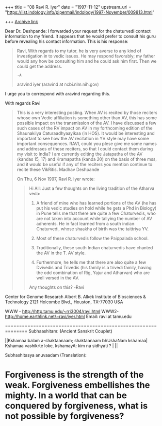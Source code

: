 +++
title = "08 Ravi R. Iyer"
date = "1997-11-12"
upstream_url = "https://list.indology.info/pipermail/indology/1997-November/009813.html"

+++
[Archive link](https://list.indology.info/pipermail/indology/1997-November/009813.html)

Dear Dr. Deshpande:
I forwarded your request for the chaturvedi contact information to my
friend. It appears that he would prefer to consult his guru before
revealing his contact information.
This is his response:

>Ravi,
>With regards to my tutor, he is very averse to any kind
>of investigation in to vedic issues. He may respond favorably; my father
>would
>any how be consulting him and he could ask him first. Then we could get the
>address.
>
>     -A
>aravind iyer (aravind at ncbi.nlm.nih.gov)

I urge you to correspond with aravind regarding this.

With regards
Ravi

>This is a very interesting posting.  When AV is recited by those reciters
>whose own Vedic affiliation is something other than AV, this has some
>possible impact on the transmission of the AV.  I have discussed a few
>such cases of the RV impact on AV in my forthcoming edition of the
>Shaunakiiya Caturaadhyaayikaa (in HOS).  It would be interesting and
>important to see how the AV recitation in YV style may have some important
>consequences.  RAVI, could you plese give me some names and addresses of
>these reciters, so that I could contact them during my visit to India?  I
>am currently editing the Jatapatha of the AV (kandas 15, 17) and
>Kramapatha (kanda 20) on the basis of three mss, and it would be useful if
>any of the reciters you mention continue to recite these VikRitis.
>        Madhav Deshpande
>
>On Thu, 6 Nov 1997, Ravi R. Iyer wrote:
>
>> Hi All:
>> Just a few thoughts on the living tradition of the Atharva veda:
>>
>> 1. A friend of mine who has learned portions of the AV (he has put his
>> vedic studies on hold while he gets a Phd in Biology) in Pune tells me
>> that there are quite a few Chaturvedis, who are not taken into account
>> while tallying the number of AV adherents. He in fact learned from a
>> south indian Chaturvedi, whose shaakha of birth was the taittriya YV.
>>
>> 2. Most of these chaturvedis follow the Paippalada school.
>>
>> 3. Traditionally, these south Indian chaturvedis have chanted the AV in
>> the T. AV style.
>>
>> 4. Furthermore, he tells me that there are also quite a few Dvivedis and
>> Trivedis (his family is a trivedi family, having the odd combination of
>> Rig, Yajur and Atharvan) who are well versed in the AV.
>>
>> Any thoughts on this?
>> -Ravi
>>


Center for Genome Research
Albert B. Alkek Institute of Biosciences & Technology
2121 Holcombe Blvd.,
Houston, TX-77030
USA

WWW - http://http.tamu.edu/~rri3004/ravi.html
WWW2- http://home.earthlink.net/~ravi/iyer.html
Email: ravi at tamu.edu

==============================================================
Subhaashitam: (Ancient Sanskrit Couplet)

||Kshamaa balam a-shaktaanaam; shaktaanaam bhUshaNam kshamaa|
  Kshamaa vashikrte loke, kshamayA: kim na sidhyati ? | ||

Subhashitasya anuvaadam (Translation):

Forgiveness is the strength of the weak.
Forgiveness embellishes the mighty.
In a world that can be conquered by forgiveness,
what is not possible by forgiveness?
==============================================================



